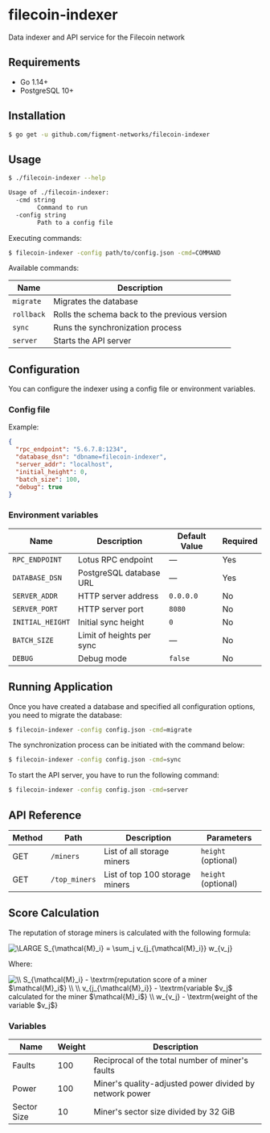 # filecoin-indexer

Data indexer and API service for the Filecoin network

## Requirements

- Go 1.14+
- PostgreSQL 10+

## Installation

```bash
$ go get -u github.com/figment-networks/filecoin-indexer
```

## Usage

```bash
$ ./filecoin-indexer --help

Usage of ./filecoin-indexer:
  -cmd string
    	Command to run
  -config string
    	Path to a config file
```

Executing commands:

```bash
$ filecoin-indexer -config path/to/config.json -cmd=COMMAND
```

Available commands:

| Name       | Description                                   |
|------------|-----------------------------------------------|
| `migrate`  | Migrates the database                         |
| `rollback` | Rolls the schema back to the previous version |
| `sync`     | Runs the synchronization process              |
| `server`   | Starts the API server                         |

## Configuration

You can configure the indexer using a config file or environment variables.

### Config file

Example:

```json
{
  "rpc_endpoint": "5.6.7.8:1234",
  "database_dsn": "dbname=filecoin-indexer",
  "server_addr": "localhost",
  "initial_height": 0,
  "batch_size": 100,
  "debug": true
}
```

### Environment variables

| Name             | Description               | Default Value | Required |
|------------------|---------------------------|---------------|----------|
| `RPC_ENDPOINT`   | Lotus RPC endpoint        | —             | Yes      |
| `DATABASE_DSN`   | PostgreSQL database URL   | —             | Yes      |
| `SERVER_ADDR`    | HTTP server address       | `0.0.0.0`     | No       |
| `SERVER_PORT`    | HTTP server port          | `8080`        | No       |
| `INITIAL_HEIGHT` | Initial sync height       | `0`           | No       |
| `BATCH_SIZE`     | Limit of heights per sync | —             | No       |
| `DEBUG`          | Debug mode                | `false`       | No       |

## Running Application

Once you have created a database and specified all configuration options, you need to migrate the database:

```bash
$ filecoin-indexer -config config.json -cmd=migrate
```

The synchronization process can be initiated with the command below:

```bash
$ filecoin-indexer -config config.json -cmd=sync
```

To start the API server, you have to run the following command:

```bash
$ filecoin-indexer -config config.json -cmd=server
```

## API Reference

| Method | Path          | Description                    | Parameters          |
|--------|---------------|--------------------------------|---------------------|
| GET    | `/miners`     | List of all storage miners     | `height` (optional) |
| GET    | `/top_miners` | List of top 100 storage miners | `height` (optional) |

## Score Calculation

The reputation of storage miners is calculated with the following formula:

<img src="https://latex.codecogs.com/svg.latex?\LARGE%20S_{\mathcal{M}_i}%20=%20\sum_j%20v_{j_{\mathcal{M}_i}}%20w_{v_j}" title="\LARGE S_{\mathcal{M}_i} = \sum_j v_{j_{\mathcal{M}_i}} w_{v_j}">

Where:

<img src="https://latex.codecogs.com/svg.latex?\\%20S_{\mathcal{M}_i}%20-%20\textrm{reputation%20score%20of%20a%20miner%20$\mathcal{M}_i$}%20\\%20\\%20v_{j_{\mathcal{M}_i}}%20-%20\textrm{variable%20$v_j$%20calculated%20for%20the%20miner%20$\mathcal{M}_i$}%20\\%20w_{v_j}%20-%20\textrm{weight%20of%20the%20variable%20$v_j$}" title="\\ S_{\mathcal{M}_i} - \textrm{reputation score of a miner $\mathcal{M}_i$} \\ \\ v_{j_{\mathcal{M}_i}} - \textrm{variable $v_j$ calculated for the miner $\mathcal{M}_i$} \\ w_{v_j} - \textrm{weight of the variable $v_j$}">

### Variables

| Name        | Weight | Description                                             |
|-------------|--------|---------------------------------------------------------|
| Faults      | 100    | Reciprocal of the total number of miner's faults        |
| Power       | 100    | Miner's quality-adjusted power divided by network power |
| Sector Size | 10     | Miner's sector size divided by 32 GiB                   |
